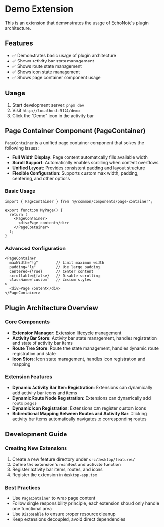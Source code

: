 # Demo Extension

This is an extension that demonstrates the usage of EchoNote's plugin architecture.

## Features

- ✅ Demonstrates basic usage of plugin architecture
- ✅ Shows activity bar state management
- ✅ Shows route state management  
- ✅ Shows icon state management
- ✅ Shows page container component usage

## Usage

1. Start development server: `pnpm dev`
2. Visit `http://localhost:5174/demo`
3. Click the "Demo" icon in the activity bar

## Page Container Component (PageContainer)

`PageContainer` is a unified page container component that solves the following issues:

- **Full Width Display**: Page content automatically fills available width
- **Scroll Support**: Automatically enables scrolling when content overflows
- **Unified Layout**: Provides consistent padding and layout structure
- **Flexible Configuration**: Supports custom max width, padding, centering, and other options

### Basic Usage

```tsx
import { PageContainer } from '@/common/components/page-container';

export function MyPage() {
  return (
    <PageContainer>
      <div>Page content</div>
    </PageContainer>
  );
}
```

### Advanced Configuration

```tsx
<PageContainer
  maxWidth="lg"        // Limit maximum width
  padding="lg"         // Use large padding
  centered={true}      // Center content
  scrollable={false}   // Disable scrolling
  className="custom"   // Custom styles
>
  <div>Page content</div>
</PageContainer>
```

## Plugin Architecture Overview

### Core Components

- **Extension Manager**: Extension lifecycle management
- **Activity Bar Store**: Activity bar state management, handles registration and state of activity bar items
- **Route Tree Store**: Route tree state management, handles dynamic route registration and state
- **Icon Store**: Icon state management, handles icon registration and mapping

### Extension Features

- **Dynamic Activity Bar Item Registration**: Extensions can dynamically add activity bar icons and items
- **Dynamic Route Node Registration**: Extensions can dynamically add route pages
- **Dynamic Icon Registration**: Extensions can register custom icons
- **Bidirectional Mapping Between Routes and Activity Bar**: Clicking activity bar items automatically navigates to corresponding routes

## Development Guide

### Creating New Extensions

1. Create a new feature directory under `src/desktop/features/`
2. Define the extension's manifest and activate function
3. Register activity bar items, routes, and icons
4. Register the extension in `desktop-app.tsx`

### Best Practices

- Use `PageContainer` to wrap page content
- Follow single responsibility principle, each extension should only handle one functional area
- Use `Disposable` to ensure proper resource cleanup
- Keep extensions decoupled, avoid direct dependencies 